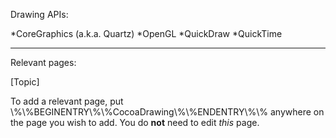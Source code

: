 

Drawing APIs:


*CoreGraphics (a.k.a. Quartz)
*OpenGL
*QuickDraw
*QuickTime


----
Relevant pages:

[Topic]

To add a relevant page, put \\%\\%BEGINENTRY\\%\\%CocoaDrawing\\%\\%ENDENTRY\\%\\% anywhere on the page you wish to add. You do **not** need to edit *this* page.

